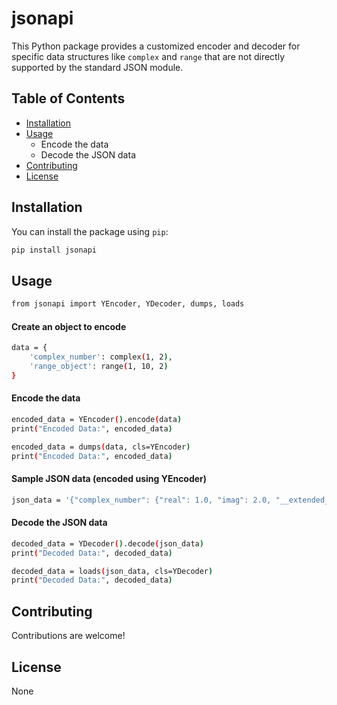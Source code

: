 # jsonapi

This Python package provides a customized encoder and decoder for specific data structures like `complex` and `range` that are not directly supported by the standard JSON module.

## Table of Contents

- [Installation](#installation)
- [Usage](#usage)
  - Encode the data
  - Decode the JSON data
- [Contributing](#contributing)
- [License](#license)


## Installation

You can install the package using `pip`:

```bash
pip install jsonapi
```


## Usage
```bash
from jsonapi import YEncoder, YDecoder, dumps, loads
```

#### Create an object to encode
```bash
data = {
    'complex_number': complex(1, 2),
    'range_object': range(1, 10, 2)
}
```


#### Encode the data
```bash
encoded_data = YEncoder().encode(data)
print("Encoded Data:", encoded_data)
```
```bash
encoded_data = dumps(data, cls=YEncoder)
print("Encoded Data:", encoded_data)
```
#### Sample JSON data (encoded using YEncoder)
```bash
json_data = '{"complex_number": {"real": 1.0, "imag": 2.0, "__extended_json_type__": "complex"}, "range_object": {"start": 1, "stop": 10, "step": 2, "__extended_json_type__": "range"}}'
```
#### Decode the JSON data
```bash
decoded_data = YDecoder().decode(json_data)
print("Decoded Data:", decoded_data)
```
```bash
decoded_data = loads(json_data, cls=YDecoder)
print("Decoded Data:", decoded_data)
```
## Contributing
Contributions are welcome!

## License
None
